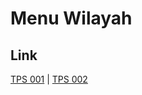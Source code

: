 # Menu Wilayah

## Link

[TPS 001](https://github.com/gigit-pemilu/pemilu-2024-71-sulawesi-utara/tree/main/pileg-dpr/hitung-suara/sub/71-sulawesi-utara/sub/04-kepulauan-talaud/sub/03-rainis/sub/2015-bantane-utara/sub/001-tps)
 | 
[TPS 002](https://github.com/gigit-pemilu/pemilu-2024-71-sulawesi-utara/tree/main/pileg-dpr/hitung-suara/sub/71-sulawesi-utara/sub/04-kepulauan-talaud/sub/03-rainis/sub/2015-bantane-utara/sub/002-tps)

